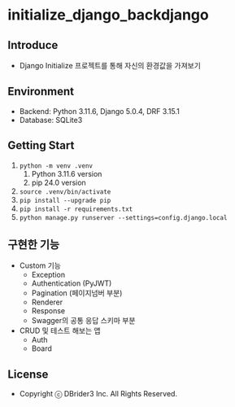 # initialize_django_backdjango

## Introduce
- Django Initialize 프로젝트를 통해 자신의 환경값을 가져보기

## Environment
- Backend: Python 3.11.6, Django 5.0.4, DRF 3.15.1
- Database: SQLite3

## Getting Start
1. `python -m venv .venv`
    1. Python 3.11.6 version
    2. pip 24.0 version
2. `source .venv/bin/activate`
3. `pip install --upgrade pip`
4. `pip install -r requirements.txt`
5. `python manage.py runserver --settings=config.django.local`
 
## 구현한 기능
- Custom 기능
    - Exception
    - Authentication (PyJWT)
    - Pagination (페이지넘버 부분)
    - Renderer
    - Response
    - Swagger의 공통 응답 스키마 부분
- CRUD 및 테스트 해보는 앱
    - Auth
    - Board

## License
- Copyright ⓒ DBrider3 Inc. All Rights Reserved.
